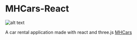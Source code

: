 # MHCars-React
![alt text](https://github.com/Mohasb/MHCars-React/blob/master/src/assets/MHIconGold.ico)

A car rental application made with react and three.js
[MHCars](https://mhcars-daw.netlify.app/)
